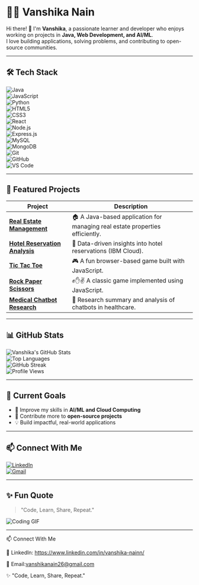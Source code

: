 # 👩‍💻 Vanshika Nain  

Hi there! 👋 I'm **Vanshika**, a passionate learner and developer who enjoys working on projects in **Java, Web Development, and AI/ML**.  
I love building applications, solving problems, and contributing to open-source communities.  

---

## 🛠️ Tech Stack  

![Java](https://img.shields.io/badge/Java-ED8B00?style=for-the-badge&logo=openjdk&logoColor=white)  
![JavaScript](https://img.shields.io/badge/JavaScript-F7DF1E?style=for-the-badge&logo=javascript&logoColor=black)  
![Python](https://img.shields.io/badge/Python-3776AB?style=for-the-badge&logo=python&logoColor=white)  
![HTML5](https://img.shields.io/badge/HTML5-E34F26?style=for-the-badge&logo=html5&logoColor=white)  
![CSS3](https://img.shields.io/badge/CSS3-1572B6?style=for-the-badge&logo=css3&logoColor=white)  
![React](https://img.shields.io/badge/React-20232A?style=for-the-badge&logo=react&logoColor=61DAFB)  
![Node.js](https://img.shields.io/badge/Node.js-43853D?style=for-the-badge&logo=node.js&logoColor=white)  
![Express.js](https://img.shields.io/badge/Express.js-404D59?style=for-the-badge)  
![MySQL](https://img.shields.io/badge/MySQL-005C84?style=for-the-badge&logo=mysql&logoColor=white)  
![MongoDB](https://img.shields.io/badge/MongoDB-4EA94B?style=for-the-badge&logo=mongodb&logoColor=white)  
![Git](https://img.shields.io/badge/Git-F05032?style=for-the-badge&logo=git&logoColor=white)  
![GitHub](https://img.shields.io/badge/GitHub-181717?style=for-the-badge&logo=github&logoColor=white)  
![VS Code](https://img.shields.io/badge/VS%20Code-0078d7?style=for-the-badge&logo=visual-studio-code&logoColor=white)  

---

## 🚀 Featured Projects  

| Project | Description |
|---------|-------------|
| [**Real Estate Management**](https://github.com/Vanshikanainn/Realestate-Management) | 🏠 A Java-based application for managing real estate properties efficiently. |
| [**Hotel Reservation Analysis**](https://github.com/Vanshikanainn/IBM_Edunet_AI-Cloud_HotelReservationAnalysis) | 🏨 Data-driven insights into hotel reservations (IBM Cloud). |
| [**Tic Tac Toe**](https://github.com/Vanshikanainn/Tic_Tac_Toe) | 🎮 A fun browser-based game built with JavaScript. |
| [**Rock Paper Scissors**](https://github.com/Vanshikanainn/Rock-Paper-Scissors) | ✊✋✌️ A classic game implemented using JavaScript. |
| [**Medical Chatbot Research**](https://github.com/Vanshikanainn/Research-Paper-Summary-MedicalChatbot_Skillible) | 🤖 Research summary and analysis of chatbots in healthcare. |

---

## 📊 GitHub Stats  

![Vanshika's GitHub Stats](https://github-readme-stats.vercel.app/api?username=Vanshikanainn&show_icons=true&theme=tokyonight)  
![Top Languages](https://github-readme-stats.vercel.app/api/top-langs/?username=Vanshikanainn&layout=compact&theme=tokyonight)  
![GitHub Streak](https://streak-stats.demolab.com?user=Vanshikanainn&theme=tokyonight)  
![Profile Views](https://komarev.com/ghpvc/?username=Vanshikanainn&color=blue&style=flat-square)  

---

## 🌱 Current Goals  

- 🚀 Improve my skills in **AI/ML and Cloud Computing**  
- 👐 Contribute more to **open-source projects**  
- 💡 Build impactful, real-world applications  

---

## 📫 Connect With Me  

[![LinkedIn](https://img.shields.io/badge/LinkedIn-0A66C2?style=for-the-badge&logo=linkedin&logoColor=white)](https://www.linkedin.com/in/vanshika-nain/)  
[![Gmail](https://img.shields.io/badge/Gmail-D14836?style=for-the-badge&logo=gmail&logoColor=white)](mailto:vanshikanain26@gmail.com)  

---

## ✨ Fun Quote  

> "Code, Learn, Share, Repeat."  

![Coding GIF](https://media.giphy.com/media/qgQUggAC3Pfv687qPC/giphy.gif)  

---

📫 Connect With Me

💼 LinkedIn: https://www.linkedin.com/in/vanshika-nainn/

📧 Email:vanshikanain26@gmail.com

✨ "Code, Learn, Share, Repeat."
